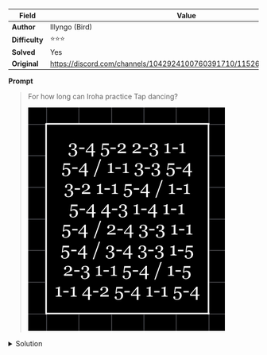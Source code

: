 |Field|Value|
|---|---|
|**Author**|Illyngo (Bird)|
|**Difficulty**|⭐️⭐️⭐️|
|**Solved**|Yes|
|**Original**|https://discord.com/channels/1042924100760391710/1152664351459790958|

**Prompt**
> For how long can Iroha practice Tap dancing?
>
> ![](../attachments/IMG_2366.png) 

<details>
<summary>Solution</summary>
TO BE WRITTEN
</details>

